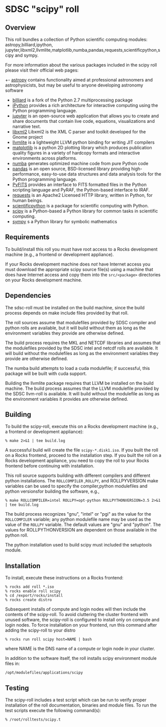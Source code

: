 # SDSC "scipy" roll

## Overview

This roll bundles a collection of Python scientific computing modules: astropy,billiard,ipython, jupyter,libxml2,llvmlite,matplotlib,numba,pandas,requests,scientificpython,scipy and sympy.  

For more information about the various packages included in the scipy roll please visit their official web pages:

+- <a href="http://www.astropy.org" target="_blank">astropy</a> contains functionality aimed at professional astronomers and astrophysicists, but may be useful to anyone developing astronomy software
- <a href="https://pypi.python.org/pypi/billiard" target="_blank">billiard</a> is a fork of the Python 2.7 multiprocessing package
- <a href="http://ipython.org" target="_blank">iPython</a> provides a rich
architecture for interactive computing using the Python programming language.
- <a href="https://jupyter.org/" target="_blank">jupyter</a>  is an open-source web application that allows you to create and share documents that contain live code, equations, visualizations and narrative text. 
- <a href="http://xmlsoft.org" target="_blank">libxml2</a> Libxml2 is the XML C parser and toolkit developed for the Gnome project 
- <a href="pypi.python.org/pypi/llvmlite"
target="_blank">llvmlite</a> is a lightweight LLVM python binding for writing JIT compilers
- <a href="http://matplotlib.org" target="_blank">matplotlib</a> is a python 2D
plotting library which produces publication quality figures in a variety of
hardcopy formats and interactive environments across platforms.
- <a href="http://numba.pydata.org"
target="_blank">numba</a> generates optimized machine code from pure Python code
- <a href="http://pandas.pydata.org"
target="_blank">pandas</a> is an open source, BSD-licensed library providing high-performance, easy-to-use data structures and data analysis tools for the Python programming language.
- <a href="http://www.stsci.edu/institute/software_hardware/pyfits"
target="_blank">PyFITS</a> provides an interface to FITS formatted files in the
Python scripting language and PyRAF, the Python-based interface to IRAF.
- <a href="http://docs.python-requests.org"
target="_blank">requests</a> is an Apache2 Licensed HTTP library, written in Python, for human beings.
- <a href="http://http://dirac.cnrs-orleans.fr/plone/software/scientificpython" target="_blank">scientificpython</a> is  a
package for scientific computing with Python.
- <a href="http://www.scipy.org" target="_blank">scipy</a> is a Python-based
a Python library for common tasks in scientific computing.
- <a href="http://sympy.org" target="_blank">sympy</a>  s a Python library for symbolic mathematics


## Requirements

To build/install this roll you must have root access to a Rocks development
machine (e.g., a frontend or development appliance).

If your Rocks development machine does *not* have Internet access you must
download the appropriate scipy source file(s) using a machine that does
have Internet access and copy them into the `src/<package>` directories on your
Rocks development machine.


## Dependencies

The sdsc-roll must be installed on the build machine, since the build process
depends on make include files provided by that roll.

The roll sources assume that modulefiles provided by SDSC compiler and python
rolls are available, but it will build without them as long as the environment
variables they provide are otherwise defined.

The build process requires the MKL and NETCDF libraries and assumes that the
modulefiles provided by the SDSC intel and netcdf rolls are available.  It will
build without the modulefiles as long as the environment variables they provide
are otherwise defined.

The numba build attempts to load a cuda modulefile; if successful, this package
will be built with cuda support.

Building the llvmlite package requires that LLVM be installed on the build
machine.  The build process assumes that the LLVM modulefile provided by the
SDSC llvm-roll is available.  It will build without the modulefile as long as
the environment variables it provides are otherwise defined.


## Building

To build the scipy-roll, execute this on a Rocks development
machine (e.g., a frontend or development appliance):

```shell
% make 2>&1 | tee build.log
```

A successful build will create the file `scipy-*.disk1.iso`.  If you built the
roll on a Rocks frontend, proceed to the installation step. If you built the
roll on a Rocks development appliance, you need to copy the roll to your Rocks
frontend before continuing with installation.

This roll source supports building with different compilers and different
python installations.  The `ROLLCOMPILER` ,`ROLLPY`, and ROLLPYVERSION make
variables can be used to specify the compiler,python modulefiles and python versionsfor building the software, e.g.,

```shell
% make ROLLCOMPILER=intel ROLLPY=opt-python ROLLPYTHONVERSION=3.5 2>&1 | tee build.log
```

The build process recognizes "gnu", "intel" or "pgi" as the value for the
`ROLLCOMPILER` variable; any python modulefile name may be used as the value of
the `ROLLPY` variable.  The default values are "gnu" and "python".
The values for ROLLPYTHONVERSION are dependent on those available in the python roll.

The python installation used to build scipy must included the setuptools module.


## Installation

To install, execute these instructions on a Rocks frontend:

```shell
% rocks add roll *.iso
% rocks enable roll scipy
% cd /export/rocks/install
% rocks create distro
```

Subsequent installs of compute and login nodes will then include the contents
of the scipy-roll.  To avoid cluttering the cluster frontend with unused
software, the scipy-roll is configured to install only on compute and
login nodes. To force installation on your frontend, run this command after
adding the scipy-roll to your distro

```shell
% rocks run roll scipy host=NAME | bash
```

where NAME is the DNS name of a compute or login node in your cluster.

In addition to the software itself, the roll installs scipy environment
module files in:

```shell
/opt/modulefiles/applications/scipy
```


## Testing

The scipy-roll includes a test script which can be run to verify proper
installation of the roll documentation, binaries and module files. To
run the test scripts execute the following command(s):

```shell
% /root/rolltests/scipy.t 
```

